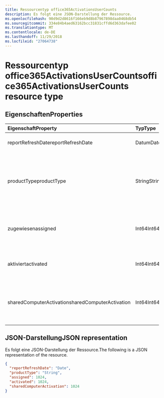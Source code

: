 ```yaml
---
title: Ressourcentyp office365ActivationsUserCounts
description: Es folgt eine JSON-Darstellung der Ressource.
ms.openlocfilehash: 90d9d2d8616f166eb9d8b87967898daa0468db54
ms.sourcegitcommit: 334e84b4aed63162bcc31831cffd6d363dafee02
ms.translationtype: MT
ms.contentlocale: de-DE
ms.lasthandoff: 11/29/2018
ms.locfileid: "27064738"
---
```

# <a name="office365activationsusercounts-resource-type"></a><span data-ttu-id="f1934-103">Ressourcentyp office365ActivationsUserCounts</span><span class="sxs-lookup"><span data-stu-id="f1934-103">office365ActivationsUserCounts resource type</span></span>

## <a name="properties"></a><span data-ttu-id="f1934-104">Eigenschaften</span><span class="sxs-lookup"><span data-stu-id="f1934-104">Properties</span></span>

| <span data-ttu-id="f1934-105">Eigenschaft</span><span class="sxs-lookup"><span data-stu-id="f1934-105">Property</span></span>                 | <span data-ttu-id="f1934-106">Typ</span><span class="sxs-lookup"><span data-stu-id="f1934-106">Type</span></span>   | <span data-ttu-id="f1934-107">Beschreibung</span><span class="sxs-lookup"><span data-stu-id="f1934-107">Description</span></span>                              |
| :----------------------- | :----- | ---------------------------------------- |
| <span data-ttu-id="f1934-108">reportRefreshDate</span><span class="sxs-lookup"><span data-stu-id="f1934-108">reportRefreshDate</span></span>        | <span data-ttu-id="f1934-109">Datum</span><span class="sxs-lookup"><span data-stu-id="f1934-109">Date</span></span>   | <span data-ttu-id="f1934-110">Das aktuelle Datum des Inhalts.</span><span class="sxs-lookup"><span data-stu-id="f1934-110">The latest date of the content.</span></span>          |
| <span data-ttu-id="f1934-111">productType</span><span class="sxs-lookup"><span data-stu-id="f1934-111">productType</span></span>              | <span data-ttu-id="f1934-112">String</span><span class="sxs-lookup"><span data-stu-id="f1934-112">String</span></span> | <span data-ttu-id="f1934-113">Der Produkttyp wie "Office 365 ProPlus", "Project-Client" oder "Visio Pro für Office 365".</span><span class="sxs-lookup"><span data-stu-id="f1934-113">The product type such as "Office 365 ProPlus", "Project Client", or "Visio Pro for Office 365".</span></span> |
| <span data-ttu-id="f1934-114">zugewiesen</span><span class="sxs-lookup"><span data-stu-id="f1934-114">assigned</span></span>                 | <span data-ttu-id="f1934-115">Int64</span><span class="sxs-lookup"><span data-stu-id="f1934-115">Int64</span></span>  | <span data-ttu-id="f1934-116">Die Anzahl der Benutzer ist für die Produktlizenz zugewiesen worden.</span><span class="sxs-lookup"><span data-stu-id="f1934-116">The number of users have been assigned for the product license.</span></span> |
| <span data-ttu-id="f1934-117">aktiviert</span><span class="sxs-lookup"><span data-stu-id="f1934-117">activated</span></span>                | <span data-ttu-id="f1934-118">Int64</span><span class="sxs-lookup"><span data-stu-id="f1934-118">Int64</span></span>  | <span data-ttu-id="f1934-119">Die Anzahl der Benutzer, die das Produkt aktiviert haben.</span><span class="sxs-lookup"><span data-stu-id="f1934-119">The number of users who have activated the product.</span></span> |
| <span data-ttu-id="f1934-120">sharedComputerActivation</span><span class="sxs-lookup"><span data-stu-id="f1934-120">sharedComputerActivation</span></span> | <span data-ttu-id="f1934-121">Int64</span><span class="sxs-lookup"><span data-stu-id="f1934-121">Int64</span></span>  | <span data-ttu-id="f1934-122">Die Anzahl der Benutzer, die das Produkt auf einem freigegebenen Computer verwendet haben.</span><span class="sxs-lookup"><span data-stu-id="f1934-122">The number of users who have used the product on a shared computer.</span></span> |

## <a name="json-representation"></a><span data-ttu-id="f1934-123">JSON-Darstellung</span><span class="sxs-lookup"><span data-stu-id="f1934-123">JSON representation</span></span>

<span data-ttu-id="f1934-124">Es folgt eine JSON-Darstellung der Ressource.</span><span class="sxs-lookup"><span data-stu-id="f1934-124">The following is a JSON representation of the resource.</span></span>

<!-- {
  "blockType": "resource",
  "@odata.type": "microsoft.graph.office365ActivationsUserCounts"
} -->

```json
{
  "reportRefreshDate": "Date", 
  "productType": "String", 
  "assigned": 1024, 
  "activated": 1024,
  "sharedComputerActivation": 1024
}
```
